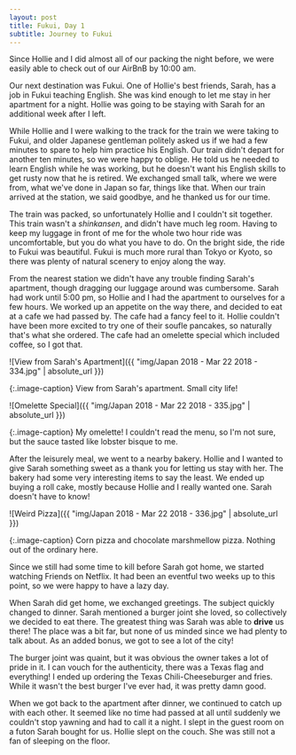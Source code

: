 ```yaml
---
layout: post
title: Fukui, Day 1
subtitle: Journey to Fukui
---
```

Since Hollie and I did almost all of our packing the night before, we were easily able to check out of our AirBnB by 10:00 am.

Our next destination was Fukui. One of Hollie's best friends, Sarah, has a job in Fukui teaching English. She was kind enough to let me stay in her apartment for a night. Hollie was going to be staying with Sarah for an additional week after I left. 

While Hollie and I were walking to the track for the train we were taking to Fukui, and older Japanese gentleman politely asked us if we had a few minutes to spare to help him practice his English. Our train didn't depart for another ten minutes, so we were happy to oblige. He told us he needed to learn English while he was working, but he doesn't want his English skills to get rusty now that he is retired. We exchanged small talk, where we were from, what we've done in Japan so far, things like that. When our train arrived at the station, we said goodbye, and he thanked us for our time.

The train was packed, so unfortunately Hollie and I couldn't sit together. This train wasn't a _shinkansen_, and didn't have much leg room. Having to keep my luggage in front of me for the whole two hour ride was uncomfortable, but you do what you have to do. On the bright side, the ride to Fukui was beautiful. Fukui is much more rural than Tokyo or Kyoto, so there was plenty of natural scenery to enjoy along the way.

From the nearest station we didn't have any trouble finding Sarah's apartment, though dragging our luggage around was cumbersome. Sarah had work until 5:00 pm, so Hollie and I had the apartment to ourselves for a few hours. We worked up an appetite on the way there, and decided to eat at a cafe we had passed by. The cafe had a fancy feel to it. Hollie couldn't have been more excited to try one of their soufle pancakes, so naturally that's what she ordered. The cafe had an omelette special which included coffee, so I got that. 

![View from Sarah's Apartment]({{ "img/Japan 2018 - Mar 22 2018 - 334.jpg" | absolute_url }})

{:.image-caption}
View from Sarah's apartment. Small city life!

![Omelette Special]({{ "img/Japan 2018 - Mar 22 2018 - 335.jpg" | absolute_url }})

{:.image-caption}
My omelette! I couldn't read the menu, so I'm not sure, but the sauce tasted like lobster bisque to me.

After the leisurely meal, we went to a nearby bakery. Hollie and I wanted to give Sarah something sweet as a thank you for letting us stay with her. The bakery had some very interesting items to say the least. We ended up buying a roll cake, mostly because Hollie and I really wanted one. Sarah doesn't have to know!

![Weird Pizza]({{ "img/Japan 2018 - Mar 22 2018 - 336.jpg" | absolute_url }})

{:.image-caption}
Corn pizza and chocolate marshmellow pizza. Nothing out of the ordinary here.

Since we still had some time to kill before Sarah got home, we started watching Friends on Netflix. It had been an eventful two weeks up to this point, so we were happy to have a lazy day.

When Sarah did get home, we exchanged greetings. The subject quickly changed to dinner. Sarah mentioned a burger joint she loved, so collectively we decided to eat there. The greatest thing was Sarah was able to **drive** us there! The place was a bit far, but none of us minded since we had plenty to talk about. As an added bonus, we got to see a lot of the city!

The burger joint was quaint, but it was obvious the owner takes a lot of pride in it. I can vouch for the authenticity, there was a Texas flag and everything! I ended up ordering the Texas Chili-Cheeseburger and fries. While it wasn't the best burger I've ever had, it was pretty damn good. 

When we got back to the apartment after dinner, we continued to catch up with each other. It seemed like no time had passed at all until suddenly we couldn't stop yawning and had to call it a night. I slept in the guest room on a futon Sarah bought for us. Hollie slept on the couch. She was still not a fan of sleeping on the floor.